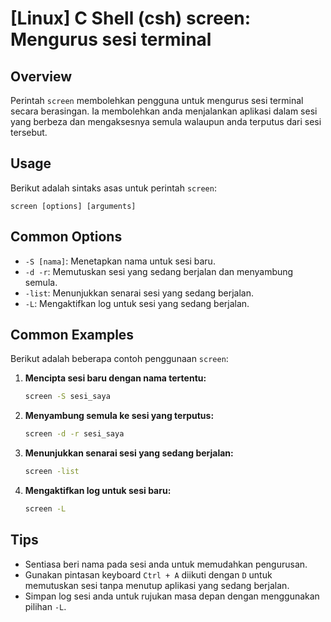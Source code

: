 # [Linux] C Shell (csh) screen: Mengurus sesi terminal

## Overview
Perintah `screen` membolehkan pengguna untuk mengurus sesi terminal secara berasingan. Ia membolehkan anda menjalankan aplikasi dalam sesi yang berbeza dan mengaksesnya semula walaupun anda terputus dari sesi tersebut.

## Usage
Berikut adalah sintaks asas untuk perintah `screen`:

```
screen [options] [arguments]
```

## Common Options
- `-S [nama]`: Menetapkan nama untuk sesi baru.
- `-d -r`: Memutuskan sesi yang sedang berjalan dan menyambung semula.
- `-list`: Menunjukkan senarai sesi yang sedang berjalan.
- `-L`: Mengaktifkan log untuk sesi yang sedang berjalan.

## Common Examples
Berikut adalah beberapa contoh penggunaan `screen`:

1. **Mencipta sesi baru dengan nama tertentu:**
   ```bash
   screen -S sesi_saya
   ```

2. **Menyambung semula ke sesi yang terputus:**
   ```bash
   screen -d -r sesi_saya
   ```

3. **Menunjukkan senarai sesi yang sedang berjalan:**
   ```bash
   screen -list
   ```

4. **Mengaktifkan log untuk sesi baru:**
   ```bash
   screen -L
   ```

## Tips
- Sentiasa beri nama pada sesi anda untuk memudahkan pengurusan.
- Gunakan pintasan keyboard `Ctrl + A` diikuti dengan `D` untuk memutuskan sesi tanpa menutup aplikasi yang sedang berjalan.
- Simpan log sesi anda untuk rujukan masa depan dengan menggunakan pilihan `-L`.